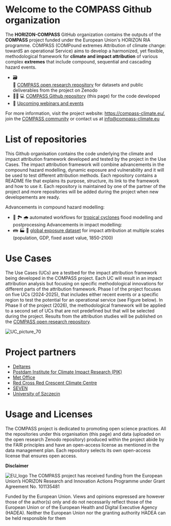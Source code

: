 Welcome to the COMPASS Github organization
==========================================

The **HORIZON-COMPASS** GitHub organization contains the outputs of the **COMPASS** project funded under the European Union's HORIZON RIA programme. COMPASS (COMPound extremes Attribution of climate change: towardS an operational Service) aims to develop a harmonized, yet flexible, methodological framework for **climate and impact attribution** of various complex **extremes** that include compound, sequential and cascading hazard events. 

- :card_file_box: 	
:open_book: [COMPASS open research repository](https://zenodo.org/communities/compass/records?q=&l=list&p=1&s=10&sort=newest) for datasets and public deliverables from the project on Zenodo
- :woman_technologist: :computer: [COMPASS Github repository](https://github.com/HORIZON-COMPASS) (this page) for the code developed
- :calendar: [Upcoming webinars and events](https://compass-climate.eu/events/) 

For more information, visit the project website: https://compass-climate.eu/, join the [COMPASS community](https://www.linkedin.com/groups/9816085/) or contact us at info@compass-climate.eu

List of repositories
====================
This Github organisation contains the code underlying the climate and impact attribution framework developed and tested by the project in the Use Cases. The impact attribution framework will combine advancements in the compound hazard modelling, dynamic exposure and vulnerability and it will be used to test different attribution methods. Each repository contains a README file that explains its purpose, structure, its link to the framework and how to use it. Each repository is maintained by one of the partner of the project and more repositories will be added during the project when new developements are ready. 

Advancements in compound hazard modelling:
- :ocean: :national_park: :cloud_with_rain: automated workflows for [tropical cyclones](https://github.com/HORIZON-COMPASS/compound-flooding-tropical-cyclones) flood modelling and postprocessing
Advancements in impact modelling:
- :family: :factory: :house_with_garden: [global exposure dataset](https://github.com/HORIZON-COMPASS/Exposure-and-vulnerability-modelling/tree/D3_1_final) for impact attribution at multiple scales (population, GDP, fixed asset value, 1850-2100) 

Use Cases
=========
The Use Cases (UCs) are a testbed for the impact attribution framework being developed in the COMPASS project. Each UC will result in an impact attribution analysis but focusing on specific methodological innovations for different parts of the attribution framework. Phase I of the project focuses on five UCs (2024-2025), that includes either recent events or a specific region to test the potential for an operational service (see Figure below). In Phase II of the project (2026), the methodological framework will be applied to a second set of UCs that are not predefined but that will be selected during the project. Results from the attribution studies will be published on the [COMPASS open research repository](https://zenodo.org/communities/compass/records?q=&l=list&p=1&s=10&sort=newest).

![UC_picture_70](https://github.com/user-attachments/assets/d76af9cc-03aa-4735-b1e5-61211db3d18f)

Project partners
================
- [Deltares](https://www.deltares.nl/)
- [Postdam Institute for Climate Impact Research (PIK)](https://www.pik-potsdam.de/en)
- [Met Office](https://www.metoffice.gov.uk/)
- [Red Cross Red Crescent Climate Centre](https://www.climatecentre.org/)
- [SEVEN](http://www.seven-solutions.eu/)
- [University of Szczecin](https://dsm.usz.edu.pl/en/home-page/)

Usage and Licenses
==================
The COMPASS project is dedicated to promoting open science practices. All the repositories under this organisation (this page) and data (uploaded on the open research Zenodo repository) produced within the project abide by the FAIR principles and have an open-access license as mentioned in the data management plan. Each repository selects its own open-access license that ensures open access. 

**Disclaimer**

![EU_logo](https://github.com/user-attachments/assets/e2fad699-697e-43fd-84be-032447d6dd21) The COMPASS project has received funding from the European Union’s HORIZON Research and Innovation Actions Programme under Grant Agreement No. 101135481

Funded by the European Union. Views and opinions expressed are however those of the author(s) only and do not necessarily reflect those of the European Union or of the European Health and Digital Executive Agency (HADEA). Neither the European Union nor the granting authority HADEA can be held responsible for them
